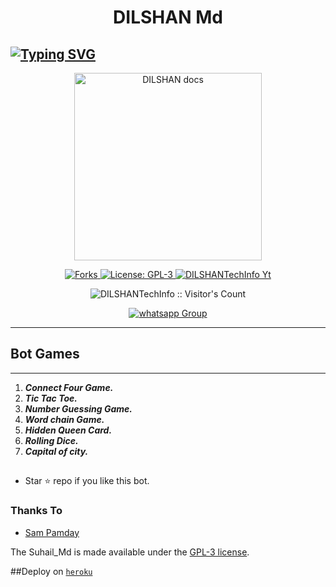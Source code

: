  <h1 align="center"> DILSHAN Md </h1> 
<WhatsApp use. </p>

## [![Typing SVG](https://readme-typing-svg.herokuapp.com?font=Rockstar-ExtraBold&color=FFE400&lines=HELLO+IM+KING+DILSHAN-MD+WHATSAPP+BOT)](https://git.io/typing-svg)

<p align="center">
  <a href="https://youtube.com/@gamingewingyt6216">
    <img alt="DILSHAN docs" height="300" src="https://telegra.ph/file/a8a67f4472fddcb7a76b5.jpg">
  </a>
</p>
   
   
<p align="center">
  <a href="" target="_blank">
    <img alt="Forks" src="https://img.shields.io/github/forks/Maduradilshan/DILSHAN-Md" />
  </a>
  <a aria-label="DILSHAN_Md is free to use" href="https://github.com/Maduradilshan/DILSHAN-Md/blob/main/LICENCE" target="_blank">
    <img alt="License: GPL-3" src="https://badges.frapsoft.com/os/gpl/gpl.png?v=103)](https://opensource.org/licenses/GPL-3.0/" target="_blank" />
  </a>
  <a aria-label="DILSHAN_Md is free to use" href="https://youtube.com/@gamingewingyt6216" target="_blank">
    <img alt="DILSHANTechInfo Yt" src="https://img.shields.io/youtube/channel/subscribers/UCU071AMRqcd5mfTdCgJFwPg" target="_blank" />
  </a>

</p>
<p align="center"><img src="https://profile-counter.glitch.me/{DILSHANTechInfo}/count.svg" alt="DILSHANTechInfo :: Visitor's Count" /></p>
<p align="center">
 <a href="https://chat.whatsapp.com/BvNbfgOzzo77urGqoNjThk" target="_blank">
    <img alt="whatsapp Group" src="https://img.shields.io/badge/ Whatsapp Support Group -25D366?style=for-the-badge&logo=whatsapp&logoColor=white" />
  </a>
</p>

--- 
 
 


   
 
 

 

## Bot Games
---
1. ***Connect Four Game.***
2.  ***Tic Tac Toe.***
3.  ***Number Guessing Game.***
4.  ***Word chain Game.***
5.  ***Hidden Queen Card.***
6.  ***Rolling Dice.***
6.  ***Capital of city.***
##


- Star ⭐ repo if you like this bot.



### Thanks To
- [Sam Pamday](https://github.com/Theekshanamax ) 


The Suhail_Md is made available under the [GPL-3 license](https://github.com/Maduradilshan/DILSHAN-MD/blob/main/LICENCE).

##Deploy on [`heroku`]( https://dashboard.heroku.com/new?template=https://github.com/DILSHANTechInfo/DILSHAN-Md)
